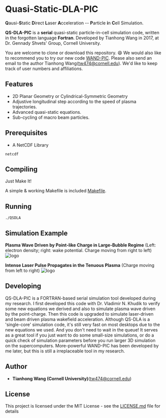 # Quasi-Static-DLA-PIC


**Q**ausi-**S**tatic **D**irect **L**aser **A**cceleration -- **P**article **i**n **C**ell Simulation.

**QS-DLA-PIC** is a **serial** quasi-static particle-in-cell simulation code, written in the forgotten language **Fortran**. Developed by Tianhong Wang in 2017, at Dr. Gennady Shvets' Group, Cornell University.

You are welcome to clone or download this repository. :smile: We would also like to recommend you to try our new code [WAND-PIC](https://github.com/tianhongg/WAND-PIC). Please also send an email to the author Tianhong Wang(tw474@cornell.edu). We'd like to keep track of user numbers and affiliations. 



## Features
* 2D Planar Geometry or Cylindrical-Symmetric Geometry
* Adjustive longitudinal step according to the speed of plasma trajectories.
* Advanced quasi-static equations.
* Sub-cycling of macro beam particles.



## Prerequisites

* A NetCDF Library
```
netcdf
```


## Compiling
Just Make It! 

A simple & working Makefile is included [Makefile](QS_DLA_2D/Makefile). 


## Running
```
./QSDLA
```



## Simulation Example
**Plasma Wave Driven by Point-like Charge in Large-Bubble Regime** 
(Left: electron density; right: wake potential. Charge moving from right to left)
![logo](https://github.com/tianhongg/Quasi-Static-DLA-PIC/blob/master/Resource/Point_Driver.png)



**Intense Laser Pulse Propagates in the Tenuous Plasma** 
(Charge moving from left to right)
![logo](https://github.com/tianhongg/Quasi-Static-DLA-PIC/blob/master/Resource/Laser_Driver.png)



## Developing
QS-DLA-PIC is a FORTRAN-based serial simulation tool developed during my research. I first developed this code with Dr. Vladimir N. Khudik to verify some new equations we derived and also to simulate plasma wave driven by the point-charge. Then this code is upgraded to simulate laser-driven and beam driven plasma wakefield acceleration.  Although  QS-DLA is a 'single-core' simulation code, it's still very fast on most desktops due to the new equations we used. And you don't need to wait in the queue! It serves as a great tool if you just want to do some small-size simulations, or do a quick check of simulation parameters before you run larger 3D simulation on the supercomputers. More-powerful WAND-PIC has been developed by me later, but this is still a irreplaceable tool in my research.



## Author
* **Tianhong Wang (Cornell University)**(tw474@cornell.edu) 


## License

This project is licensed under the MIT License - see the [LICENSE.md](LICENSE.md) file for details

